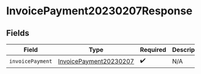 # InvoicePayment20230207Response


## Fields

| Field                                                                   | Type                                                                    | Required                                                                | Description                                                             |
| ----------------------------------------------------------------------- | ----------------------------------------------------------------------- | ----------------------------------------------------------------------- | ----------------------------------------------------------------------- |
| `invoicePayment`                                                        | [InvoicePayment20230207](../../models/shared/invoicepayment20230207.md) | :heavy_check_mark:                                                      | N/A                                                                     |